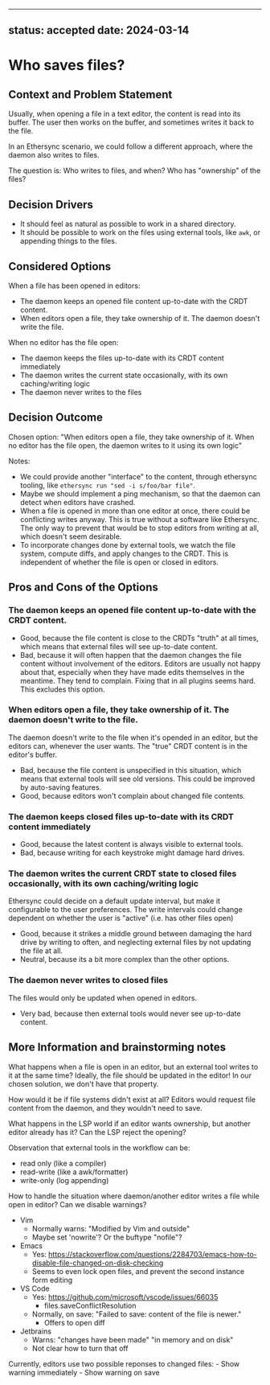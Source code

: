 <!--
SPDX-FileCopyrightText: 2024 blinry
SPDX-FileCopyrightText: 2024 zormit

SPDX-License-Identifier: AGPL-3.0-or-later
-->

---
status: accepted
date: 2024-03-14
---
# Who saves files?

## Context and Problem Statement

Usually, when opening a file in a text editor, the content is read into its buffer. The user then works on the buffer, and sometimes writes it back to the file.

In an Ethersync scenario, we could follow a different approach, where the daemon also writes to files.

The question is: Who writes to files, and when? Who has "ownership" of the files?

## Decision Drivers

* It should feel as natural as possible to work in a shared directory.
* It should be possible to work on the files using external tools, like `awk`, or appending things to the files.

## Considered Options

When a file has been opened in editors:

* The daemon keeps an opened file content up-to-date with the CRDT content.
* When editors open a file, they take ownership of it. The daemon doesn't write the file.

When no editor has the file open:

* The daemon keeps the files up-to-date with its CRDT content immediately
* The daemon writes the current state occasionally, with its own caching/writing logic
* The daemon never writes to the files

## Decision Outcome

Chosen option: "When editors open a file, they take ownership of it. When no editor has the file open, the daemon writes to it using its own logic"

Notes:

- We could provide another "interface" to the content, through ethersync tooling, like `ethersync run "sed -i s/foo/bar file"`.
- Maybe we should implement a ping mechanism, so that the daemon can detect when editors have crashed.
- When a file is opened in more than one editor at once, there could be conflicting writes anyway. This is true without a software like Ethersync. The only way to prevent that would be to stop editors from writing at all, which doesn't seem desirable.
- To incorporate changes done by external tools, we watch the file system, compute diffs, and apply changes to the CRDT. This is independent of whether the file is open or closed in editors.

## Pros and Cons of the Options

### The daemon keeps an opened file content up-to-date with the CRDT content.

* Good, because the file content is close to the CRDTs "truth" at all times, which means that external files will see up-to-date content.
* Bad, because it will often happen that the daemon changes the file content without involvement of the editors. Editors are usually not happy about that, especially when they have made edits themselves in the meantime. They tend to complain. Fixing that in all plugins seems hard. This excludes this option.

### When editors open a file, they take ownership of it. The daemon doesn't write to the file.

The daemon doesn't write to the file when it's opended in an editor, but the editors can, whenever the user wants. The "true" CRDT content is in the editor's buffer.

* Bad, because the file content is unspecified in this situation, which means that external tools will see old versions. This could be improved by auto-saving features.
* Good, because editors won't complain about changed file contents.

### The daemon keeps closed files up-to-date with its CRDT content immediately

* Good, because the latest content is always visible to external tools.
* Bad, because writing for each keystroke might damage hard drives.

### The daemon writes the current CRDT state to closed files occasionally, with its own caching/writing logic

Ethersync could decide on a default update interval, but make it configurable to the user preferences. The write intervals could change dependent on whether the user is "active" (i.e. has other files open)

* Good, because it strikes a middle ground between damaging the hard drive by writing to often, and neglecting external files by not updating the file at all.
* Neutral, because its a bit more complex than the other options.

### The daemon never writes to closed files

The files would only be updated when opened in editors.

* Very bad, because then external tools would never see up-to-date content.

## More Information and brainstorming notes

What happens when a file is open in an editor, but an external tool writes to it at the same time? Ideally, the file should be updated in the editor! In our chosen solution, we don't have that property.

How would it be if file systems didn't exist at all? Editors would request file content from the daemon, and they wouldn't need to save.

What happens in the LSP world if an editor wants ownership, but another editor already has it? Can the LSP reject the opening?

Observation that external tools in the workflow can be:
- read only (like a compiler)
- read-write (like a awk/formatter)
- write-only (log appending)

How to handle the situation where daemon/another editor writes a file while open in editor? Can we disable warnings?

- Vim
    - Normally warns: "Modified by Vim and outside"
    - Maybe set 'nowrite'? Or the buftype "nofile"?
- Emacs
    - Yes: https://stackoverflow.com/questions/2284703/emacs-how-to-disable-file-changed-on-disk-checking
    - Seems to even lock open files, and prevent the second instance form editing
- VS Code
    - Yes: https://github.com/microsoft/vscode/issues/66035
        - files.saveConflictResolution
    - Normally, on save: "Failed to save: content of the file is newer."
        - Offers to open diff
- Jetbrains
    - Warns: "changes have been made" "in memory and on disk"
    - Not clear how to turn that off

Currently, editors use two possible reponses to changed files:
    - Show warning immediately
    - Show warning on save

